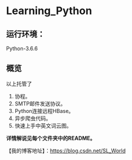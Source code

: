 # Learning_Python
## 运行环境：
Python-3.6.6
## 概览
以上托管了
 1. 协程。
 2. SMTP邮件发送协议。
 3. Python连接远程HBase。
 4. 异步爬虫代码。
 5. 快速上手中英文词云图。
 
**详情解说见每个文件夹中的README。**
 
【我的博客地址】：https://blog.csdn.net/SL_World
